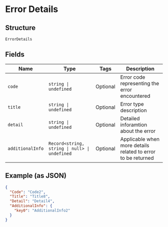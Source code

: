 
# Error Details

## Structure

`ErrorDetails`

## Fields

| Name | Type | Tags | Description |
|  --- | --- | --- | --- |
| `code` | `string \| undefined` | Optional | Error code representing the error encountered |
| `title` | `string \| undefined` | Optional | Error type description |
| `detail` | `string \| undefined` | Optional | Detailed inforamtion about the error |
| `additionalInfo` | `Record<string, string \| null> \| undefined` | Optional | Applicable when more details related to error to be returned |

## Example (as JSON)

```json
{
  "Code": "Code2",
  "Title": "Title8",
  "Detail": "Detail4",
  "AdditionalInfo": {
    "key0": "AdditionalInfo2"
  }
}
```

